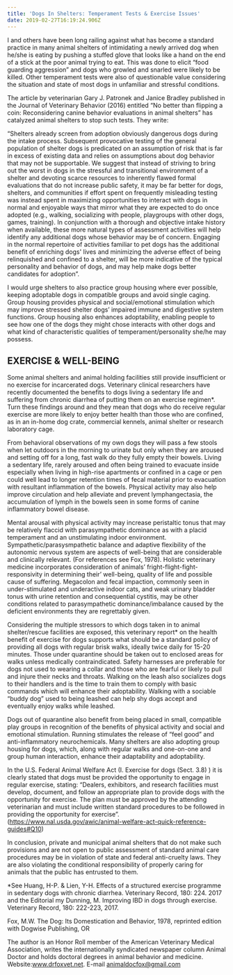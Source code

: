 ```yaml
---
title: 'Dogs In Shelters: Temperament Tests & Exercise Issues'
date: 2019-02-27T16:19:24.906Z
---
```

I and others have been long railing against what has become a standard practice in many animal shelters of intimidating a newly arrived dog when he/she is eating by pushing a stuffed glove that looks like a hand on the end of a stick at the poor animal trying to eat.  This was done to elicit “food guarding aggression” and dogs who growled and snarled were likely to be killed.  Other temperament tests were also of questionable value considering the situation and state of most dogs in unfamiliar and stressful conditions.

The article by veterinarian Gary J. Patronek and Janice Bradley published in the Journal of Veterinary Behavior (2016)   entitled “No better than flipping a coin: Reconsidering canine behavior evaluations in animal shelters” has catalyzed animal shelters to stop such tests.  They write:

“Shelters already screen from adoption obviously dangerous dogs during the intake process. Subsequent provocative testing of the general population of shelter dogs is predicated on an assumption of risk that is far in excess of existing data and relies on assumptions about dog behavior that may not be supportable.  We suggest that instead of striving to bring out the worst in dogs in the stressful and transitional environment of a shelter and devoting scarce resources to inherently flawed formal evaluations that do not increase public safety, it may be far better for dogs, shelters, and communities if effort spent on frequently misleading testing was instead spent in maximizing opportunities to interact with dogs in normal and enjoyable ways that mirror what they are expected to do once adopted (e.g., walking, socializing with people, playgroups with other dogs, games, training). In conjunction with a thorough and objective intake history when available, these more natural types of assessment activities will help identify any additional dogs whose behavior may be of concern.  Engaging in the normal repertoire of activities familiar to pet dogs has the additional benefit of enriching dogs' lives and minimizing the adverse effect of being relinquished and confined to a shelter, will be more indicative of the typical personality and behavior of dogs, and may help make dogs better candidates for adoption”.

I would urge shelters to also practice group housing where ever possible, keeping adoptable dogs in compatible groups and avoid single caging. Group housing provides physical and social/emotional stimulation which may improve stressed shelter dogs’ impaired immune and digestive system functions. Group housing also enhances adoptability, enabling people to see how one of the dogs they might chose interacts with other dogs and what kind of characteristic qualities of temperament/personality she/he may possess.

## EXERCISE & WELL-BEING

Some animal shelters and animal holding facilities still provide insufficient or no exercise for incarcerated dogs. Veterinary clinical researchers have recently documented the benefits to dogs living a sedentary life and suffering from chronic diarrhea of putting them on an exercise regimen*. Turn these findings around and they mean that dogs who do receive regular exercise are more likely to enjoy better health than those who are confined, as in an in-home dog crate, commercial kennels, animal shelter or research laboratory cage.

From behavioral observations of my own dogs they will pass a few stools when let outdoors in the morning to urinate but only when they are aroused and setting off for a long, fast walk do they fully empty their bowels. Living a sedentary life, rarely aroused and often being trained to evacuate inside especially when living in high-rise apartments or confined in a cage or pen could well lead to longer retention times of fecal material prior to evacuation with resultant inflammation of the bowels. Physical activity may also help improve circulation and help alleviate and prevent lymphangectasia, the accumulation of lymph in the bowels seen in some forms of canine inflammatory bowel disease.

 Mental arousal with physical activity may increase peristaltic tonus that may be relatively flaccid with parasympathetic dominance as with a placid temperament and an unstimulating indoor environment.  Sympathetic/parasysmpathetic balance and adaptive flexibility of the autonomic nervous system are aspects of well-being that are considerable and clinically relevant.  (For references see Fox, 1978). Holistic veterinary medicine incorporates consideration of animals’ fright-flight-fight- responsivity in determining their’ well-being, quality of life and possible cause of suffering. Megacolon and fecal impaction, commonly seen in under-stimulated and underactive indoor cats, and weak urinary bladder tonus with urine retention and consequential cystitis, may be other conditions related to parasympathetic dominance/imbalance caused by the deficient environments they are regrettably given.

Considering the multiple stressors to which dogs taken in to animal shelter/rescue facilities are exposed, this veterinary report* on the health benefit of exercise for dogs  supports what should be a standard policy of providing all dogs with regular brisk walks, ideally twice daily for 15-20 minutes. Those under quarantine should be taken out to enclosed areas for walks unless medically contraindicated. Safety harnesses are preferable for dogs not used to wearing a collar and those who are fearful or likely to pull and injure their necks and throats. Walking on the leash also socializes dogs to their handlers and is the time to train them to comply with basic commands which will enhance their adoptability. Walking with a sociable “buddy dog” used to being leashed can help shy dogs accept and eventually enjoy walks while leashed.

Dogs out of quarantine also benefit from being placed in small, compatible play groups in recognition of the benefits of physical activity and social and emotional stimulation. Running stimulates the release of “feel good” and anti-inflammatory neurochemicals. Many shelters are also adopting group housing for dogs, which, along with regular walks and one-on-one and group human interaction, enhance their adaptability and adoptability.

In the U.S. Federal Animal Welfare Act (I. Exercise for dogs (Sect. 3.8) ) it is clearly stated that dogs must be provided the opportunity to engage in regular exercise, stating:  “Dealers, exhibitors, and research facilities must develop, document, and follow an appropriate plan to provide dogs with the opportunity for exercise. The plan must be approved by the attending veterinarian and must include written standard procedures to be followed in providing the opportunity for exercise”. (<https://www.nal.usda.gov/awic/animal-welfare-act-quick-reference-guides#Q10>)

In conclusion, private and municipal animal shelters that do not make such provisions and are not open to public assessment of standard animal care procedures may be in violation of state and federal anti-cruelty laws. They are also violating the conditional responsibility of properly caring for animals that the public has entrusted to them.

\*See Huang, H-P. & Lien, Y-H. Effects of a structured exercise programme in sedentary dogs with chronic diarrhea. Veterinary Record, 180: 224. 2017 and the Editorial my Dunning, M. Improving IBD in dogs through exercise. Veterinary Record, 180: 222-223, 2017.

Fox, M.W. The Dog: Its Domestication and Behavior, 1978, reprinted edition with Dogwise Publishing, OR

The author is an Honor Roll member of the American Veterinary Medical Association, writes the internationally syndicated newspaper column Animal Doctor and holds doctoral degrees in animal behavior and medicine. Website:www.drfoxvet.net. E-mail [animaldocfox@gmail.com](mailto:animaldocfox@gmail.com)
